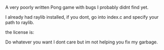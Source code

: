 A very poorly written Pong game with bugs I probably didnt find yet.


I already had raylib installed, if you dont, go into index.c and specify your path to raylib.



the license is: 

Do whatever you want I dont care
but im not helping you fix my garbage.